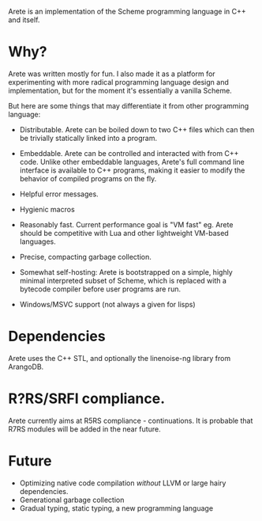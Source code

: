 Arete is an implementation of the Scheme programming language in C++ and itself.

# Why?

Arete was written mostly for fun. I also made it as a platform for experimenting with more radical programming language
design and implementation, but for the moment it's essentially a vanilla Scheme. 

But here are some things that may differentiate it from other programming language:

- Distributable. Arete can be boiled down to two C++ files which can then be trivially statically linked into a
  program. 

- Embeddable. Arete can be controlled and interacted with from C++ code. Unlike other embeddable languages, Arete's 
  full command line interface is available to C++ programs, making it easier to modify the behavior of compiled
  programs on the fly.

- Helpful error messages. 

- Hygienic macros

- Reasonably fast. Current performance goal is "VM fast" eg. Arete should be competitive with Lua and other
  lightweight VM-based languages.

- Precise, compacting garbage collection.

- Somewhat self-hosting: Arete is bootstrapped on a simple, highly minimal interpreted subset of Scheme, which is
  replaced with a bytecode compiler before user programs are run.

- Windows/MSVC support (not always a given for lisps)

# Dependencies

Arete uses the C++ STL, and optionally the linenoise-ng library from ArangoDB.

# R?RS/SRFI compliance.

Arete currently aims at R5RS compliance - continuations. It is probable that R7RS modules will be added in the near
future. 

# Future

- Optimizing native code compilation *without* LLVM or large hairy dependencies.
- Generational garbage collection
- Gradual typing, static typing, a new programming language
